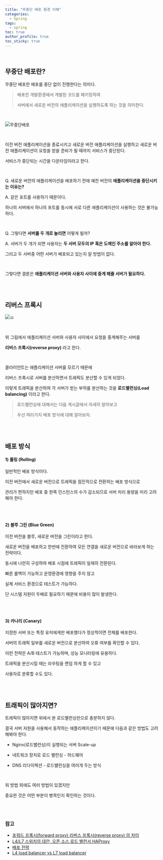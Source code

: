 ```yaml
---
title: "무중단 배포 환경 이해"
categories:
  - Spring 
tags:
  - spring 
toc: true
author_profile: true
toc_sticky: true
---
```



<br />

## 무중단 배포란?

무중단 배포란 배포를 중단 없이 진행한다는 의미다.

> 배포란 개발환경에서 개발된 코드를 패키징하여
>
> 서버에서 새로운 버전의 애플리케이션을 실행하도록 하는 것을 의미한다.

<br />

![무중단배포](https://user-images.githubusercontent.com/33855307/137627040-7f68f250-bec2-4d84-bb34-348df1bd37c1.jpeg)

<br />

이전 버전 애플리케이션을 종료시키고 새로운 버전 애플리케이션을 실행하고 새로운 버전 애플리케이션이 요청을 받을 준비가 될 때까지 서비스가 중단된다.

서비스가 중단되는 시간을 다운타임이라고 한다.

<br />

Q. 새로운 버전의 애플리케이션을 배포하기 전에 예전 버전의 **애플리케이션을 중단시키는 이유는?**

A. 같은 포트를 사용하기 때문이다.

하나의 서버에서 하나의 포트를 동시에 서로 다른 애플리케이션이 사용하는 것은 불가능하다.

<br />

Q. 그렇다면 **서버를 두 개로 늘리면** 어떻게 될까?

A. 서버가 두 개가 되면 사용자는 **두 서버 모두의 IP 혹은 도메인 주소를 알아야 한다.**

그리고 두 서버중 어떤 서버가 배포되고 있는지 알 방법이 없다.

<br />

그렇다면 결론은 **애플리케이션 서버와 사용자 사이에 중계 해줄 서버가 필요하다.**

<br />
<br />

## 리버스 프록시

![ㅁ](https://user-images.githubusercontent.com/33855307/137628085-3f76827e-150d-481a-8ac3-370704719a4e.jpeg)

<br />

위 그림에서 애플리케이션 서버와 사용자 사이에서 요청을 중계해주는 서버를

**리버스 프록시(reverse proxy)** 라고 한다.

<br />

클라이언트는 애플리케이션 서버를 모르기 때문에

리버스 프록시로 서버를 분산하면서 트래픽도 분산할 수 있게 되었다.

이렇게 트래픽을 분산하여 각 서버가 받는 부하를 분산하는 것을 **로드밸런싱(Load balancing)** 이라고 한다.

> 로드밸런싱에 대해서는 다음 게시글에서 자세히 알아보고
>
> 우선 여러가지 배포 방식에 대해 알아보자.

<br />
<br />

## 배포 방식

#### 1) 롤링 (Rolling)

일반적인 배포 방식이다.

이전 버전에서 새로운 버전으로 트래픽을 점진적으로 전환하는 배포 방식으로

관리가 편하지만 배포 중 한쪽 인스턴스의 수가 감소되므로 서버 처리 용량을 미리 고려해야 한다.

<br />
<br />

#### 2) 블루 그린 (Blue Green)

이전 버전을 블루, 새로운 버전을 그린이라고 한다.

새로운 버전을 배포하고 한번에 전환하여 모든 연결을 새로운 버전으로 바라보게 하는 전략이다.

동시에 나란히 구성하여 배포 시점에 트래픽이 일제히 전환된다.

빠른 롤백이 가능하고 운영환경에 영향을 주지 않고

실제 서비스 환경으로 테스트가 가능하다.

단 시스템 자원이 두배로 필요하기 때문에 비용이 많이 발생한다.

<br />
<br />

#### 3) 카나리 (Canary)

지정한 서버 또는 특정 유저에게만 배포했다가 정상적이면 전체를 배포한다.

서버의 트래픽 일부를 새로운 버전으로 분산하여 오류 여부를 확인할 수 있다.

이런 전략은 A/B 테스트가 가능하며, 성능 모니터링에 유용하다.

트래픽을 분산시킬 때는 라우팅을 랜덤 하게 할 수 있고

사용자로 분류할 수도 있다.

<br />
<br />

## 트래픽이 많아지면?

트래픽이 많아지면 위에서 본 로드밸런싱만으로 충분하지 않다.

결국 서버 자원을 사용해서 동작하는 애플리케이션이기 때문에 다음과 같은 방법도 고려해봐야 한다.

* Nginx(로드밸런싱)이 실행되는 서버 Scale-up

* 네트워크 장치로 로드 밸런싱 - 하드웨어

* DNS 리다이렉션 - 로드밸런싱을 여러개 두는 방식

<br />

위 방법 외에도 여러 방법이 있겠지만

중요한 것은 어떤 부분이 병목인지 확인하는 것이다.

<br />
<br />

### 참고

* [포워드 프록시(forward proxy) 리버스 프록시(reverse proxy) 의 차이](https://www.lesstif.com/system-admin/forward-proxy-reverse-proxy-21430345.html)
* [L4/L7 스위치의 대안, 오픈 소스 로드 밸런서 HAProxy](https://d2.naver.com/helloworld/284659)
* [배포 전략](https://reference-m1.tistory.com/211)
* [L4 load balancer vs L7 load balancer](https://velog.io/@makeitcloud/%EB%9E%80-L4-load-balancer-vs-L7-load-balancer-%EB%9E%80)

<br />
